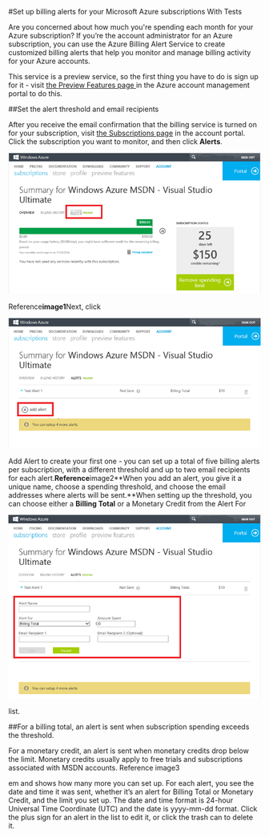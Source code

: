 <properties 
    pageTitle="随便翻翻啦." 
    services="" 
    documentationCenter="" 
    authors="vikdesai" 
    manager="msmbaldwin" 
    editor=""/>

<tags 
    ms.service="multiple" 
    ms.workload="multiple" 
    ms.tgt_pltfrm="na" 
    ms.devlang="na" 
    ms.topic="article" 
    ms.date="06/01/2015" 
    ms.author="vikdesai"/>

#Set up billing alerts for your Microsoft Azure subscriptions With Tests

Are you concerned about how much you're spending each month for your Azure subscription?
If you’re the account administrator for an Azure subscription, you can use the Azure Billing Alert Service to create customized billing alerts that help you monitor and manage billing activity for your Azure accounts.

This service is a preview service, so the first thing you have to do is sign up for it - visit <a href="https://account.windowsazure.com/PreviewFeatures">the Preview Features page </a> in the Azure account management portal to do this.

##Set the alert threshold and email recipients

After you receive the email confirmation that the billing service is turned on for your subscription, visit <a href="https://account.windowsazure.com/Subscriptions">the Subscriptions page</a> in the account portal.
Click the subscription you want to monitor, and then click **Alerts**.

![image1]

Reference**image1**Next, click 

![image2]

Add Alert
 to create your first one - you can set up a total of five billing alerts per subscription, with a different threshold and up to two email recipients for each alert.**Reference**image2**When you add an alert, you give it a unique name, choose a spending threshold, and choose the email addresses where alerts will be sent.**When setting up the threshold, you can choose either a **Billing Total** or a 
Monetary Credit
 from the 
Alert For

![image3]

 list.

##For a billing total, an alert is sent when subscription spending exceeds the threshold.

For a monetary credit, an alert is sent when monetary credits drop below the limit.
Monetary credits usually apply to free trials and subscriptions associated with MSDN accounts.
Reference
image3


[image1]: ./media/azure-billing-set-up-alerts/billingalert1.png 
[image2]: ./media/azure-billing-set-up-alerts/billingalert2.png 
[image3]: ./media/azure-billing-set-up-alerts/billingalerts3.png 
em and shows how many more you can set up. For each alert, you see the date and time it was sent, whether it’s an alert for Billing Total or Monetary Credit, and the limit you set up. The date and time format is 24-hour Universal Time Coordinate (UTC) and the date is yyyy-mm-dd format. Click the plus sign for an alert in the list to edit it, or click the trash can to delete it.

[Image1]: ./media/azure-billing-set-up-alerts/billingalert1.png
[Image2]: ./media/azure-billing-set-up-alerts/billingalert2.png
[Image3]: ./media/azure-billing-set-up-alerts/billingalerts3.png
